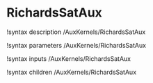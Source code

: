 <!-- MOOSE Documentation Stub: Remove this when content is added. -->

# RichardsSatAux
!syntax description /AuxKernels/RichardsSatAux

!syntax parameters /AuxKernels/RichardsSatAux

!syntax inputs /AuxKernels/RichardsSatAux

!syntax children /AuxKernels/RichardsSatAux
